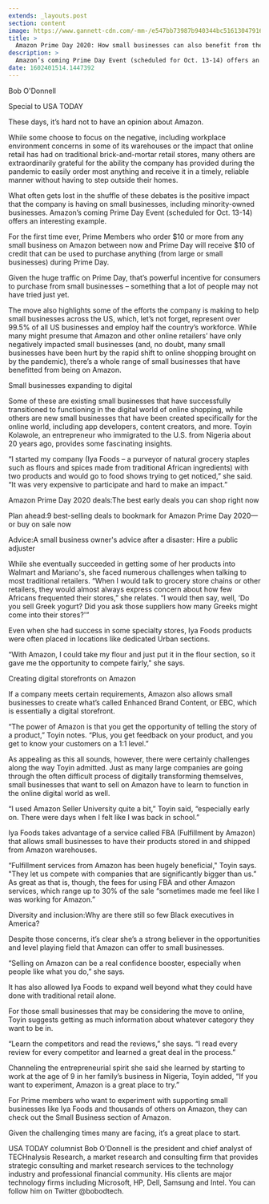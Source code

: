 ```yaml
--- 
extends: _layouts.post 
section: content 
image: https://www.gannett-cdn.com/-mm-/e547bb73987b940344bc51613047916ad392e283/c=0-451-8660-5322/local/-/media/2020/06/10/USATODAY/usatsports/amazon-goldman-loans-mf.jpg?width=3200&height=1800&fit=crop&format=pjpg&auto=webp 
title: > 
  Amazon Prime Day 2020: How small businesses can also benefit from the shopping event 
description: > 
  Amazon’s coming Prime Day Event (scheduled for Oct. 13-14) offers an interesting example.For the first time ever, Prime Members who order $10 or more from any small business on Amazon between now and Prime Day will receive $10 of credit that can be used to purchase anything (from large or small businesses) during Prime Day.Given the huge traffic on Prime Day, that’s powerful incentive for consumers to purchase from small businesses – something that a lot of people may not have tried just yet.While many might presume that Amazon and other online retailers’ have only negatively impacted small businesses (and, no doubt, many small businesses have been hurt by the rapid shift to online shopping brought on by the pandemic), there’s a whole range of small businesses that have benefitted from being on Amazon.Small businesses expanding to digitalSome of these are existing small businesses that have successfully transitioned to functioning in the digital world of online shopping, while others are new small businesses that have been created specifically for the online world, including app developers, content creators, and more. 
date: 1602401514.1447392 
--- 
```

Bob O'Donnell

Special to USA TODAY

These days, it’s hard not to have an opinion about Amazon.

While some choose to focus on the negative, including workplace environment concerns in some of its warehouses or the impact that online retail has had on traditional brick-and-mortar retail stores, many others are extraordinarily grateful for the ability the company has provided during the pandemic to easily order most anything and receive it in a timely, reliable manner without having to step outside their homes.

What often gets lost in the shuffle of these debates is the positive impact that the company is having on small businesses, including minority-owned businesses. Amazon’s coming Prime Day Event (scheduled for Oct. 13-14) offers an interesting example.

For the first time ever, Prime Members who order $10 or more from any small business on Amazon between now and Prime Day will receive $10 of credit that can be used to purchase anything (from large or small businesses) during Prime Day.

Given the huge traffic on Prime Day, that’s powerful incentive for consumers to purchase from small businesses – something that a lot of people may not have tried just yet.

The move also highlights some of the efforts the company is making to help small businesses across the US, which, let’s not forget, represent over 99.5% of all US businesses and employ half the country’s workforce. While many might presume that Amazon and other online retailers’ have only negatively impacted small businesses (and, no doubt, many small businesses have been hurt by the rapid shift to online shopping brought on by the pandemic), there’s a whole range of small businesses that have benefitted from being on Amazon.

Small businesses expanding to digital

Some of these are existing small businesses that have successfully transitioned to functioning in the digital world of online shopping, while others are new small businesses that have been created specifically for the online world, including app developers, content creators, and more. Toyin Kolawole, an entrepreneur who immigrated to the U.S. from Nigeria about 20 years ago, provides some fascinating insights.

“I started my company (Iya Foods – a purveyor of natural grocery staples such as flours and spices made from traditional African ingredients) with two products and would go to food shows trying to get noticed,” she said. “It was very expensive to participate and hard to make an impact.”

Amazon Prime Day 2020 deals:The best early deals you can shop right now

Plan ahead:9 best-selling deals to bookmark for Amazon Prime Day 2020—or buy on sale now

Advice:A small business owner's advice after a disaster: Hire a public adjuster

While she eventually succeeded in getting some of her products into Walmart and Mariano's, she faced numerous challenges when talking to most traditional retailers. “When I would talk to grocery store chains or other retailers, they would almost always express concern about how few Africans frequented their stores,” she relates. “I would then say, well, ‘Do you sell Greek yogurt? Did you ask those suppliers how many Greeks might come into their stores?'”

Even when she had success in some specialty stores, Iya Foods products were often placed in locations like dedicated Urban sections.

“With Amazon, I could take my flour and just put it in the flour section, so it gave me the opportunity to compete fairly," she says.

Creating digital storefronts on Amazon

If a company meets certain requirements, Amazon also allows small businesses to create what’s called Enhanced Brand Content, or EBC, which is essentially a digital storefront.

“The power of Amazon is that you get the opportunity of telling the story of a product,” Toyin notes. “Plus, you get feedback on your product, and you get to know your customers on a 1:1 level.”

As appealing as this all sounds, however, there were certainly challenges along the way Toyin admitted. Just as many large companies are going through the often difficult process of digitally transforming themselves, small businesses that want to sell on Amazon have to learn to function in the online digital world as well.

“I used Amazon Seller University quite a bit,” Toyin said, “especially early on. There were days when I felt like I was back in school.”

Iya Foods takes advantage of a service called FBA (Fulfillment by Amazon) that allows small businesses to have their products stored in and shipped from Amazon warehouses.

“Fulfillment services from Amazon has been hugely beneficial," Toyin says. "They let us compete with companies that are significantly bigger than us.” As great as that is, though, the fees for using FBA and other Amazon services, which range up to 30% of the sale “sometimes made me feel like I was working for Amazon.”

Diversity and inclusion:Why are there still so few Black executives in America?

Despite those concerns, it’s clear she’s a strong believer in the opportunities and level playing field that Amazon can offer to small businesses.

“Selling on Amazon can be a real confidence booster, especially when people like what you do,” she says.

It has also allowed Iya Foods to expand well beyond what they could have done with traditional retail alone.

For those small businesses that may be considering the move to online, Toyin suggests getting as much information about whatever category they want to be in.

“Learn the competitors and read the reviews,” she says. “I read every review for every competitor and learned a great deal in the process.”

Channeling the entrepreneurial spirit she said she learned by starting to work at the age of 9 in her family’s business in Nigeria, Toyin added, “If you want to experiment, Amazon is a great place to try.”

For Prime members who want to experiment with supporting small businesses like Iya Foods and thousands of others on Amazon, they can check out the Small Business section of Amazon.

Given the challenging times many are facing, it’s a great place to start.

USA TODAY columnist Bob O'Donnell is the president and chief analyst of TECHnalysis Research, a market research and consulting firm that provides strategic consulting and market research services to the technology industry and professional financial community. His clients are major technology firms including Microsoft, HP, Dell, Samsung and Intel. You can follow him on Twitter @bobodtech.